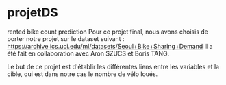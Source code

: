 # projetDS
rented bike count prediction
Pour ce projet final, nous avons choisis de porter notre projet sur le dataset suivant : https://archive.ics.uci.edu/ml/datasets/Seoul+Bike+Sharing+Demand Il a été fait en collaboration avec Aron SZUCS et Boris TANG.

Le but de ce projet est d'établir les différentes liens entre les variables et la cible, qui est dans notre cas le nombre de vélo loués.
